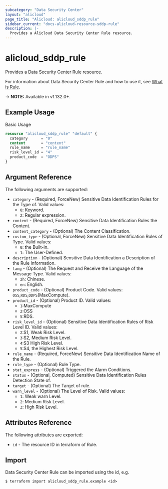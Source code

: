 ```yaml
---
subcategory: "Data Security Center"
layout: "alicloud"
page_title: "Alicloud: alicloud_sddp_rule"
sidebar_current: "docs-alicloud-resource-sddp-rule"
description: |-
  Provides a Alicloud Data Security Center Rule resource.
---
```


# alicloud\_sddp\_rule

Provides a Data Security Center Rule resource.

For information about Data Security Center Rule and how to use it, see [What is Rule](https://help.aliyun.com/product/88674.html).

-> **NOTE:** Available in v1.132.0+.

## Example Usage

Basic Usage

```terraform
resource "alicloud_sddp_rule" "default" {
  category      = "0"
  content       = "content"
  rule_name     = "rule_name"
  risk_level_id = "4"
  product_code  = "ODPS"
}

```

## Argument Reference

The following arguments are supported:

* `category` - (Required, ForceNew) Sensitive Data Identification Rules for the Type of. Valid values:
  * `0`: Keyword.
  * `2`: Regular expression.
* `content` - (Required, ForceNew) Sensitive Data Identification Rules the Content.
* `content_category` - (Optional) The Content Classification.
* `custom_type` - (Optional, ForceNew) Sensitive Data Identification Rules of Type. Valid values: 
  * `0`: the Built-in.
  * `1`: The User-Defined.
* `description` - (Optional) Sensitive Data Identification a Description of the Rule Information.
* `lang` - (Optional) The Request and Receive the Language of the Message Type. Valid values:
  * `zh`: Chinese.
  * `en`: English.
* `product_code` - (Optional) Product Code. Valid values: `OSS`,`RDS`,`ODPS`(MaxCompute).
* `product_id` - (Optional) Product ID. Valid values: 
  * `1`:MaxCompute
  * `2`:OSS
  * `5`:RDS.
* `risk_level_id` - (Optional) Sensitive Data Identification Rules of Risk Level ID. Valid values: 
  * `2`:S1, Weak Risk Level. 
  * `3`:S2, Medium Risk Level. 
  * `4`:S3 High Risk Level. 
  * `5`:S4, the Highest Risk Level.
* `rule_name` - (Required, ForceNew) Sensitive Data Identification Name of the Rule.
* `rule_type` - (Optional) Rule Type.
* `stat_express` - (Optional) Triggered the Alarm Conditions.
* `status` - (Optional, Computed) Sensitive Data Identification Rules Detection State of.
* `target` - (Optional) The Target of rule.
* `warn_level` - (Optional) The Level of Risk. Valid values: 
  * `1`: Weak warn Level. 
  * `2`: Medium Risk Level. 
  * `3`: High Risk Level.

## Attributes Reference

The following attributes are exported:

* `id` - The resource ID in terraform of Rule.

## Import

Data Security Center Rule can be imported using the id, e.g.

```shell
$ terraform import alicloud_sddp_rule.example <id>
```

